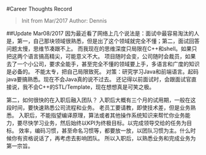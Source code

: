 #Career Thoughts Record
> Init from Mar/2017
> Author: Dennis

##Update Mar08/2017
因为最近看了网络上几个说法是：面试中最容易淘汰的人是，第一，自己那块领域很熟悉，但是出了这个领域就完全不懂；第二，面试回答问题太慢，思维节凑跟不上。
而我现在的思维深度只局限在C++和shell。如果只把这两个语言搞高精尖，可能意义不大。
项目随时会变，公司随时会裁员，如果去了一个小公司，要求全能手，甚至完全不懂的领域要上手，多语言和广度的知识是必备的。
不能太专，把自己局限致死。
对策：研究学习Java和前端语言。起码java要搞熟悉。现在不会Java真的说不过去。
还记得以前面试时，会跟面试官直接说，我不会C++的STL/Template，现在想想真是可笑之极。

第二，如何很快的在入职后融入团队？
入职后大概有三个月的试用期，一般在这段时间，要快速熟悉公司流程和业务。
老员工要请教，即使技术差，但是业务熟悉。
入职后，不能指望编译原理，算法或者其他操作系统知识来帮忙你业务能力，要尽快学习业务，然后始终以KPI为终极目标。以完成领导交给的任务为目标。
效率，编码习惯，甚至命名习惯等，都要放一放，以团队习惯为主。什么时候你有资格说话了，再考虑去影响团队。
所以入职后，以熟悉业务和完成业务为第一宗旨。

